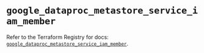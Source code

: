 # `google_dataproc_metastore_service_iam_member`

Refer to the Terraform Registry for docs: [`google_dataproc_metastore_service_iam_member`](https://registry.terraform.io/providers/hashicorp/google-beta/6.21.0/docs/resources/google_dataproc_metastore_service_iam_member).
